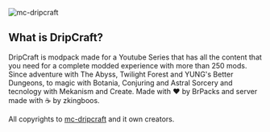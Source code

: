 ![mc-dripcraft](https://i.imgur.com/CIMNEvO.png)


## What is DripCraft?

DripCraft is modpack made for a Youtube Series that has all the content that you need for a complete modded experience with more than 250 mods. Since adventure with The Abyss, Twilight Forest and YUNG's Better Dungeons, to magic with Botania, Conjuring and Astral Sorcery and tecnology with Mekanism and Create. Made with ❤️ by BrPacks and server made with ☕ by zkingboos.

All copyrights to [mc-dripcraft](https://www.curseforge.com/minecraft/modpacks/mc-dripcraft) and it own creators.
 
